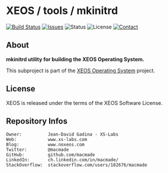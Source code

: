 XEOS / tools / mkinitrd
=======================

[![Build Status](https://img.shields.io/travis/macmade/XEOS-tools-mkinitrd.svg?branch=master&style=flat)](https://travis-ci.org/macmade/XEOS-tools-mkinitrd)
[![Issues](http://img.shields.io/github/issues/macmade/XEOS-tools-mkinitrd.svg?style=flat)](https://github.com/macmade/XEOS-tools-mkinitrd/issues)
![Status](https://img.shields.io/badge/status-active-brightgreen.svg?style=flat)
![License](https://img.shields.io/badge/license-xeos-brightgreen.svg?style=flat)
[![Contact](https://img.shields.io/badge/contact-@macmade-blue.svg?style=flat)](https://twitter.com/macmade)

About
-----

**mkinitrd utility for building the XEOS Operating System.**

This subproject is part of the [XEOS Operating System](https://github.com/macmade/XEOS/) project.

License
-------

XEOS is released under the terms of the XEOS Software License.

Repository Infos
----------------

    Owner:			Jean-David Gadina - XS-Labs
    Web:			www.xs-labs.com
    Blog:			www.noxeos.com
    Twitter:		@macmade
    GitHub:			github.com/macmade
    LinkedIn:		ch.linkedin.com/in/macmade/
    StackOverflow:	stackoverflow.com/users/182676/macmade
